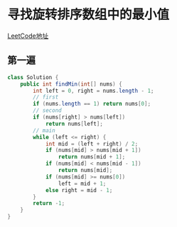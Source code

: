 # 寻找旋转排序数组中的最小值
[LeetCode地址](https://leetcode-cn.com/problems/find-minimum-in-rotated-sorted-array/)
## 第一遍
```java
class Solution {
    public int findMin(int[] nums) {
        int left = 0, right = nums.length - 1;
        // first
        if (nums.length == 1) return nums[0];
        // second
        if (nums[right] > nums[left])
            return nums[left];
        // main
        while (left <= right) {
            int mid = (left + right) / 2;
            if (nums[mid] > nums[mid + 1])
                return nums[mid + 1];
            if (nums[mid] < nums[mid - 1])
                return nums[mid];
            if (nums[mid] >= nums[0])
                left = mid + 1;
            else right = mid - 1;
        }
        return -1;
    }
}
```

